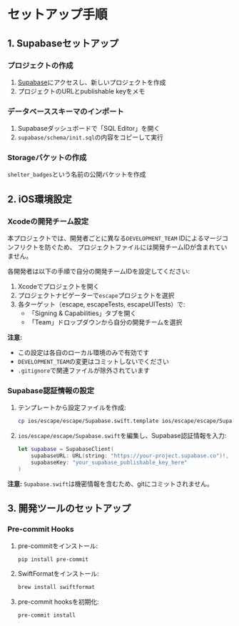 # セットアップ手順

## 1. Supabaseセットアップ

### プロジェクトの作成
1. [Supabase](https://supabase.com)にアクセスし、新しいプロジェクトを作成
2. プロジェクトのURLとpublishable keyをメモ

### データベーススキーマのインポート
1. Supabaseダッシュボードで「SQL Editor」を開く
2. `supabase/schema/init.sql`の内容をコピーして実行

### Storageバケットの作成
`shelter_badges`という名前の公開バケットを作成

## 2. iOS環境設定

### Xcodeの開発チーム設定
本プロジェクトでは、開発者ごとに異なる`DEVELOPMENT_TEAM` IDによるマージコンフリクトを防ぐため、
プロジェクトファイルには開発チームIDが含まれていません。

各開発者は以下の手順で自分の開発チームIDを設定してください:

1. Xcodeでプロジェクトを開く
2. プロジェクトナビゲーターで`escape`プロジェクトを選択
3. 各ターゲット（escape, escapeTests, escapeUITests）で:
   - 「Signing & Capabilities」タブを開く
   - 「Team」ドロップダウンから自分の開発チームを選択
   
**注意:** 
- この設定は各自のローカル環境のみで有効です
- `DEVELOPMENT_TEAM`の変更はコミットしないでください
- `.gitignore`で関連ファイルが除外されています

### Supabase認証情報の設定
1. テンプレートから設定ファイルを作成:
   ```bash
   cp ios/escape/escape/Supabase.swift.template ios/escape/escape/Supabase.swift
   ```

2. `ios/escape/escape/Supabase.swift`を編集し、Supabase認証情報を入力:
   ```swift
   let supabase = SupabaseClient(
       supabaseURL: URL(string: "https://your-project.supabase.co")!,
       supabaseKey: "your_supabase_publishable_key_here"
   )
   ```

**注意:** `Supabase.swift`は機密情報を含むため、gitにコミットされません。

## 3. 開発ツールのセットアップ

### Pre-commit Hooks
1. pre-commitをインストール:
   ```bash
   pip install pre-commit
   ```

2. SwiftFormatをインストール:
   ```bash
   brew install swiftformat
   ```

3. pre-commit hooksを初期化:
   ```bash
   pre-commit install
   ```
